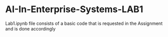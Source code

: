 # AI-In-Enterprise-Systems-LAB1
Lab1.ipynb file consists of a basic code that is requested in the Assignment and is done accordingly
 
